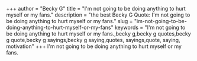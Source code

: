+++
author = "Becky G"
title = "I'm not going to be doing anything to hurt myself or my fans."
description = "the best Becky G Quote: I'm not going to be doing anything to hurt myself or my fans."
slug = "im-not-going-to-be-doing-anything-to-hurt-myself-or-my-fans"
keywords = "I'm not going to be doing anything to hurt myself or my fans.,becky g,becky g quotes,becky g quote,becky g sayings,becky g saying,quotes, sayings,quote, saying, motivation"
+++
I'm not going to be doing anything to hurt myself or my fans.
